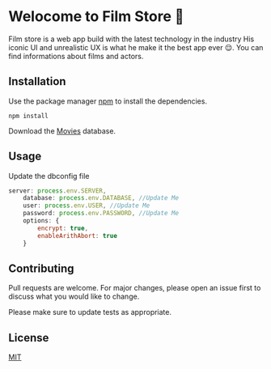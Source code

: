 # Welocome to Film Store 🏬

Film store is a web app build with the latest technology in the industry His iconic UI and unrealistic UX is what he make it the best app ever 😌.
You can find informations about films and actors.

## Installation

Use the package manager [npm](https://www.npmjs.com/) to install the dependencies.

```npm
npm install
```
Download the [Movies](https://www.wiseowl.co.uk/sundry/movies-database/) database. 

## Usage
Update the dbconfig file 
```js
server: process.env.SERVER,
    database: process.env.DATABASE, //Update Me
    user: process.env.USER, //Update Me
    password: process.env.PASSWORD, //Update Me
    options: {
        encrypt: true,
        enableArithAbort: true
    }
```

## Contributing
Pull requests are welcome. For major changes, please open an issue first to discuss what you would like to change.

Please make sure to update tests as appropriate.

## License
[MIT](https://github.com/Oth-mane1/film-store/blob/main/LICENSE)
